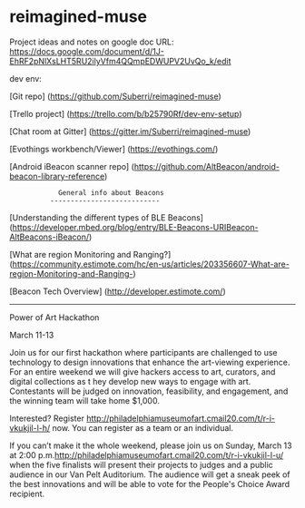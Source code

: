 # reimagined-muse

Project ideas and notes on google doc URL:
https://docs.google.com/document/d/1J-EhRF2pNlXsLHT5RU2ilyVfm4QQmpEDWUPV2UvQo_k/edit

dev env:
        
[Git repo] (https://github.com/Suberri/reimagined-muse)
   
[Trello project]  (https://trello.com/b/b25790Rf/dev-env-setup)
   
[Chat room at Gitter] (https://gitter.im/Suberri/reimagined-muse)
   
[Evothings workbench/Viewer] (https://evothings.com/)
   
[Android iBeacon scanner repo] (https://github.com/AltBeacon/android-beacon-library-reference)

        
                General info about Beacons
              ---------------------------
              
[Understanding the different types of BLE Beacons] (https://developer.mbed.org/blog/entry/BLE-Beacons-URIBeacon-AltBeacons-iBeacon/)

[What are region Monitoring and Ranging?] (https://community.estimote.com/hc/en-us/articles/203356607-What-are-region-Monitoring-and-Ranging-)
 
[Beacon Tech Overview] (http://developer.estimote.com/)
         
         
------------------------------------------------------------------------------------------------------------   
   

Power of Art Hackathon

March 11-13

Join us for our first hackathon where participants are challenged to use technology 
to design innovations that enhance the art-viewing experience.  
For an entire weekend we will give hackers access to art, curators, and digital collections as t
hey develop new ways to engage with art. 
Contestants will be judged on innovation, feasibility, and engagement, and the winning team will take home $1,000.

Interested? Register <http://philadelphiamuseumofart.cmail20.com/t/r-i-vkukjil-l-h/> now. 
You can register as a team or an individual.

If you can’t make it the whole weekend, please join us on 
Sunday, March 13 at 2:00 p.m.<http://philadelphiamuseumofart.cmail20.com/t/r-i-vkukjil-l-u/> 
when the five finalists will present their projects to judges and a 
public audience in our Van Pelt Auditorium. 
The audience will get a sneak peek of the best innovations and 
will be able to vote for the People's Choice Award recipient.
